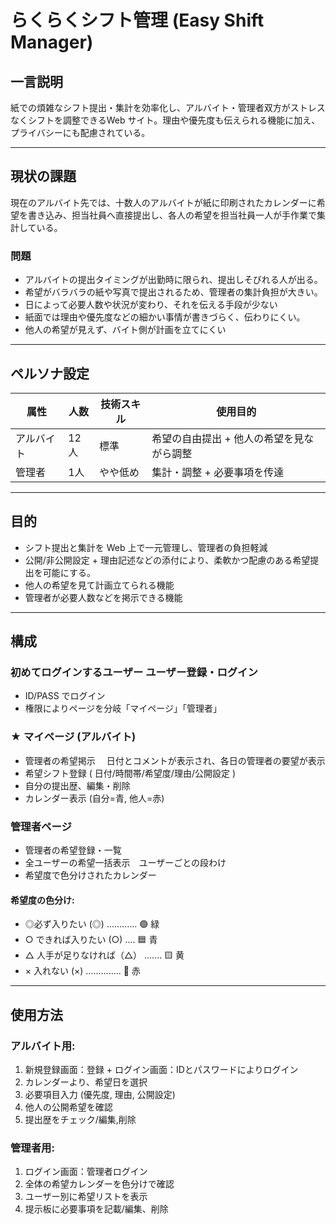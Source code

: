 # らくらくシフト管理 (Easy Shift Manager)

## 一言説明
紙での煩雑なシフト提出・集計を効率化し、アルバイト・管理者双方がストレスなくシフトを調整できるWeb サイト。理由や優先度も伝えられる機能に加え、プライバシーにも配慮されている。

---
## 現状の課題
現在のアルバイト先では、⼗数⼈のアルバイトが紙に印刷されたカレンダーに希望を書き込み、担当社員へ直接提出し、各⼈の希望を担当社員⼀⼈が⼿作業で集計している。 

### 問題
- アルバイトの提出タイミングが出勤時に限られ、提出しそびれる⼈が出る。 
- 希望がバラバラの紙や写真で提出されるため、管理者の集計負担が⼤きい。 
- 日によって必要人数や状況が変わり、それを伝える手段が少ない
- 紙⾯では理由や優先度などの細かい事情が書きづらく、伝わりにくい。 
- 他人の希望が見えず、バイト側が計画を立てにくい

---

## ペルソナ設定
| 属性 | 人数 | 技術スキル | 使用目的 |
|--------|--------|---------------|------------------------------------------------------------|
| アルバイト | 12人 | 標準 | 希望の自由提出 + 他人の希望を見ながら調整 |
| 管理者 | 1人  | やや低め | 集計・調整 + 必要事項を传達 |

---

## 目的
- シフト提出と集計を Web 上で一元管理し、管理者の負担軽減
- 公開/非公開設定 + 理由記述などの添付により、柔軟かつ配慮のある希望提出を可能にする。 
- 他人の希望を見て計画立てられる機能
- 管理者が必要人数などを掲示できる機能

---

## 構成
### 初めてログインするユーザー ユーザー登録・ログイン
- ID/PASS でログイン
- 権限によりページを分岐「マイページ」「管理者」

### ★ マイページ (アルバイト)
- 管理者の希望掲示　 ⽇付とコメントが表⽰され、各⽇の管理者の要望が表⽰
- 希望シフト登録 ( 日付/時間帯/希望度/理由/公開設定 )
- 自分の提出歴、編集・削除
- カレンダー表示 (自分=青, 他人=赤)

### 管理者ページ
- 管理者の希望登録・一覧
- 全ユーザーの希望一括表示　ユーザーごとの段わけ
- 希望度で色分けされたカレンダー

#### 希望度の色分け:
- ◎必ず入りたい (◎) ............ 🟢 緑
- ○ できれば入りたい (○) .... 🟦 青
- △ 人手が足りなければ（△） ....... 🟨 黄
- × 入れない (×) .............. 🔴 赤

---

## 使用方法
### アルバイト用:
1. 新規登録画面：登録 + ログイン画面：IDとパスワードによりログイン
2. カレンダーより、希望日を選択
3. 必要項目入力 (優先度, 理由, 公開設定)
4. 他人の公開希望を確認
5. 提出歴をチェック/編集,削除

### 管理者用:
1. ログイン画面：管理者ログイン
2. 全体の希望カレンダーを色分けで確認
3. ユーザー別に希望リストを表示
4. 提示板に必要事項を記載/編集、削除



